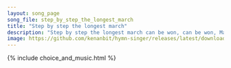 ```yaml
---
layout: song_page
song_file: step_by_step_the_longest_march
title: "Step by step the longest march"
description: "Step by step the longest march can be won, can be won, Many stones can form an arch, singly none, singly none. And by union what we will can be accomp... secular 3part acapella 1verse arrbykenan textbyother"
image: https://github.com/kenanbit/hymn-singer/releases/latest/download/step_by_step_the_longest_march-trad.png
---
```


{% include choice_and_music.html %}
